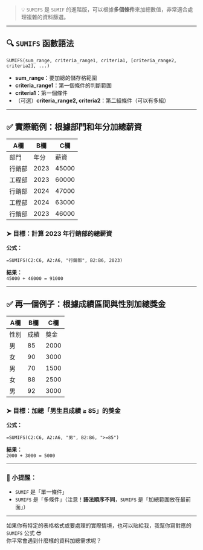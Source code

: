 > 💡 `SUMIFS` 是 `SUMIF` 的進階版，可以根據**多個條件**來加總數值，非常適合處理複雜的資料篩選。

---

## 🔍 `SUMIFS` 函數語法

```
SUMIFS(sum_range, criteria_range1, criteria1, [criteria_range2, criteria2], ...)
```

- **sum_range**：要加總的儲存格範圍  
- **criteria_range1**：第一個條件的判斷範圍  
- **criteria1**：第一個條件  
- （可選）**criteria_range2, criteria2**：第二組條件（可以有多組）

---

## ✅ 實際範例：根據部門和年分加總薪資

| A欄       | B欄   | C欄   |
|-----------|--------|-------|
| 部門      | 年分   | 薪資  |
| 行銷部    | 2023  | 45000 |
| 工程部    | 2023  | 60000 |
| 行銷部    | 2024  | 47000 |
| 工程部    | 2024  | 63000 |
| 行銷部    | 2023  | 46000 |

### ➤ 目標：計算 **2023 年行銷部的總薪資**

**公式：**
```excel
=SUMIFS(C2:C6, A2:A6, "行銷部", B2:B6, 2023)
```

**結果：**  
`45000 + 46000 = 91000`

---

## ✅ 再一個例子：根據成績區間與性別加總獎金

| A欄   | B欄   | C欄   |
|--------|--------|--------|
| 性別  | 成績  | 獎金  |
| 男    | 85    | 2000  |
| 女    | 90    | 3000  |
| 男    | 70    | 1500  |
| 女    | 88    | 2500  |
| 男    | 92    | 3000  |

### ➤ 目標：加總「男生且成績 ≥ 85」的獎金

**公式：**
```excel
=SUMIFS(C2:C6, A2:A6, "男", B2:B6, ">=85")
```

**結果：**  
`2000 + 3000 = 5000`

---

### 📝 小提醒：
- `SUMIF` 是「單一條件」  
- `SUMIFS` 是「多條件」（注意！**語法順序不同**，`SUMIFS` 是「加總範圍放在最前面」）

---

如果你有特定的表格格式或要處理的實際情境，也可以貼給我，我幫你寫對應的 `SUMIFS` 公式 😎  
你平常會遇到什麼樣的資料加總需求呢？
